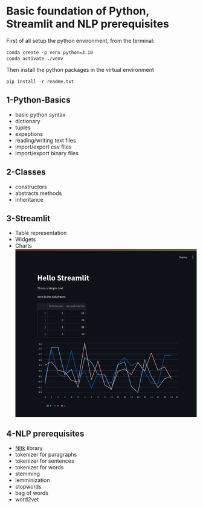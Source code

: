 # Basic foundation of Python, Streamlit and NLP prerequisites

First of all setup the python environment, from the terminal:
```
conda create -p venv python=3.10
conda activate ./venv
```

Then install the python packages in the virtual environment
```
pip install -r readme.txt
```

## 1-Python-Basics
* basic python syntax
* dictionary
* tuples
* expeptions
* reading/writing text files
* import/export csv files
* import/export binary files

## 2-Classes
* constructors
* abstracts methods
* inheritance

## 3-Streamlit
* Table representation
* Widgets
* Charts
![alt text](image.png)

## 4-NLP prerequisites
* [Nltk](https://www.nltk.org/) library
* tokenizer for paragraphs
* tokenizer for sentences
* tokenizer for words
* stemming
* lemminization
* stopwords
* bag of words
* word2vet
